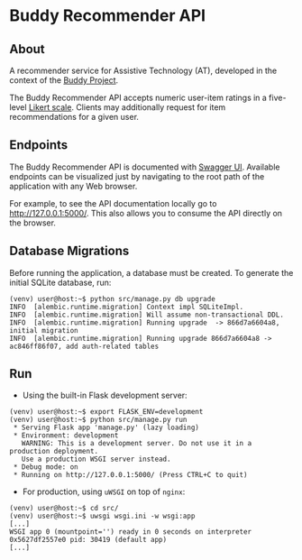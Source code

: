 # Buddy Recommender API

## About

A recommender service for Assistive Technology (AT), developed in the context of the [Buddy Project](https://www.buddyproject.eu/).

The Buddy Recommender API accepts numeric user-item ratings in a five-level [Likert scale](https://en.wikipedia.org/wiki/Likert_scale). Clients may additionally request for item recommendations for a given user.

## Endpoints

The Buddy Recommender API is documented with [Swagger UI](https://swagger.io/tools/swagger-ui/). Available endpoints can be visualized just by navigating to the root path of the application with any Web browser.

For example, to see the API documentation locally go to http://127.0.0.1:5000/. This also allows you to consume the API directly on the browser.

## Database Migrations

Before running the application, a database must be created. To generate the initial SQLite database, run:

```console
(venv) user@host:~$ python src/manage.py db upgrade
INFO  [alembic.runtime.migration] Context impl SQLiteImpl.
INFO  [alembic.runtime.migration] Will assume non-transactional DDL.
INFO  [alembic.runtime.migration] Running upgrade  -> 866d7a6604a8, initial migration
INFO  [alembic.runtime.migration] Running upgrade 866d7a6604a8 -> ac846ff86f07, add auth-related tables
```

## Run

- Using the built-in Flask development server:

```console
(venv) user@host:~$ export FLASK_ENV=development
(venv) user@host:~$ python src/manage.py run
 * Serving Flask app 'manage.py' (lazy loading)
 * Environment: development
   WARNING: This is a development server. Do not use it in a production deployment.
   Use a production WSGI server instead.
 * Debug mode: on
 * Running on http://127.0.0.1:5000/ (Press CTRL+C to quit)
```

- For production, using `uWSGI` on top of `nginx`:

```console
(venv) user@host:~$ cd src/
(venv) user@host:~$ uwsgi wsgi.ini -w wsgi:app
[...]
WSGI app 0 (mountpoint='') ready in 0 seconds on interpreter 0x5627df2557e0 pid: 30419 (default app)
[...]
```

